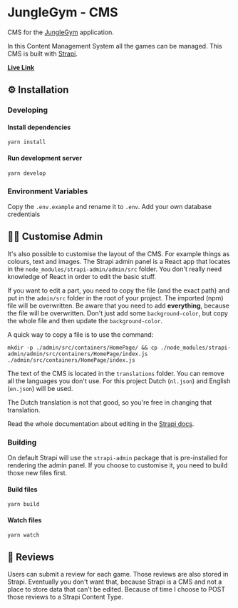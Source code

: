 # JungleGym - CMS

CMS for the [JungleGym](https://github.com/iSirThijs/jungle-gym) application.

In this Content Management System all the games can be managed. This CMS is built with [Strapi](https://strapi.io/resource-center).

**[Live Link](https://jungle-gym-cms.herokuapp.com/admin)**

## :gear: Installation

### Developing

#### Install dependencies

```
yarn install
```

#### Run development server

```
yarn develop
```

### Environment Variables

Copy the `.env.example` and rename it to `.env`. Add your own database credentials

## :artist: Customise Admin

It's also possible to customise the layout of the CMS. For example things as colours, text and images. The Strapi admin panel is a React app that locates in the `node_modules/strapi-admin/admin/src` folder. You don't really need knowledge of React in order to edit the basic stuff.

If you want to edit a part, you need to copy the file (and the exact path) and put in the `admin/src` folder in the root of your project. The imported (npm) file will be overwritten. Be aware that you need to add **everything**, because the file will be overwritten. Don't just add some `background-color`, but copy the whole file and then update the `background-color`.

A quick way to copy a file is to use the command:

```
mkdir -p ./admin/src/containers/HomePage/ && cp ./node_modules/strapi-admin/admin/src/containers/HomePage/index.js ./admin/src/containers/HomePage/index.js
```

The text of the CMS is located in the `translations` folder. You can remove all the languages you don't use. For this project Dutch (`nl.json`) and English (`en.json`) will be used.

The Dutch translation is not that good, so you're free in changing that translation.

Read the whole documentation about editing in the [Strapi docs](https://strapi.io/documentation/developer-docs/latest/guides/custom-admin.html).

### Building

On default Strapi will use the `strapi-admin` package that is pre-installed for rendering the admin panel. If you choose to customise it, you need to build those new files first.

#### Build files

```
yarn build
```

#### Watch files

```
yarn watch
```

## :mag_right: Reviews

Users can submit a review for each game. Those reviews are also stored in Strapi. Eventually you don't want that, because Strapi is a CMS and not a place to store data that can't be edited. Because of time I choose to POST those reviews to a Strapi Content Type.
